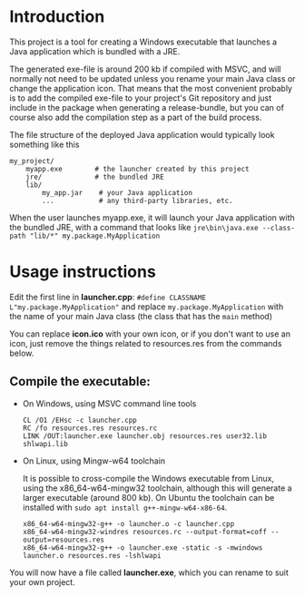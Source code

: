 # Introduction

This project is a tool for creating a Windows executable that launches a Java application which is bundled with a JRE.

The generated exe-file is around 200 kb if compiled with MSVC, and will normally not need to be updated unless you rename your main Java class or change the application icon. That means that the most convenient probably is to add the compiled exe-file to your project's Git repository and just include in the package when generating a release-bundle, but you can of course also add the compilation step as a part of the build process.

The file structure of the deployed Java application would typically look something like this

```
my_project/
    myapp.exe        # the launcher created by this project
    jre/             # the bundled JRE
    lib/
        my_app.jar    # your Java application
        ...           # any third-party libraries, etc.
```

When the user launches myapp.exe, it will launch your Java application with the bundled JRE, with a command that looks like ```jre\bin\java.exe --class-path "lib/*" my.package.MyApplication```

# Usage instructions

Edit the first line in **launcher.cpp**: ```#define CLASSNAME      L"my.package.MyApplication"``` and replace ```my.package.MyApplication``` with the name of your main Java class (the class that has the ```main``` method)

You can replace **icon.ico** with your own icon, or if you don't want to use an icon, just remove the things related to resources.res from the commands below.

## Compile the executable:

* On Windows, using MSVC command line tools

    ```
    CL /O1 /EHsc -c launcher.cpp
    RC /fo resources.res resources.rc
    LINK /OUT:launcher.exe launcher.obj resources.res user32.lib shlwapi.lib
    ```

* On Linux, using Mingw-w64 toolchain

    It is possible to cross-compile the Windows executable from Linux, using the x86_64-w64-mingw32 toolchain, although this will generate a larger executable (around 800 kb). On Ubuntu the toolchain can be installed with ```sudo apt install g++-mingw-w64-x86-64```.

    ```
    x86_64-w64-mingw32-g++ -o launcher.o -c launcher.cpp
    x86_64-w64-mingw32-windres resources.rc --output-format=coff --output=resources.res
    x86_64-w64-mingw32-g++ -o launcher.exe -static -s -mwindows launcher.o resources.res -lshlwapi
    ```

You will now have a file called **launcher.exe**, which you can rename to suit your own project.
